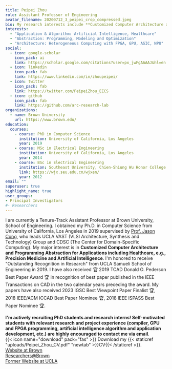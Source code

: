 ```yaml
---
title: Peipei Zhou
role: Assistant Professor of Engineering
avatar_filename: 20200712_3_peipei_crop_compressed.jpeg
bio: My research interests include **Customized Computer Architecture and Programming Abstraction for Health & AI Applications** 
interests:
  - "Application & Algorithm: Artificial Intelligence, Healthcare"
  - "Abstraction: Programming, Modeling and Optimization"
  - "Architecture: Heterogeneous Computing with FPGA, GPU, ASIC, NPU"
social:
  - icon: google-scholar
    icon_pack: ai
    link: https://scholar.google.com/citations?user=px_jwFgAAAAJ&hl=en
  - icon: linkedin
    icon_pack: fab
    link: https://www.linkedin.com/in/zhoupeipei/
  - icon: twitter
    icon_pack: fab
    link: https://twitter.com/PeipeiZhou_EECS
  - icon: github
    icon_pack: fab
    link: https://github.com/arc-research-lab 
organizations:
  - name: Brown University
    url: https://www.brown.edu/
education:
  courses:
    - course: PhD in Computer Science
      institution: University of California, Los Angeles
      year: 2019
    - course: MSc in Electrical Engineering
      institution: University of California, Los Angeles
      year: 2014
    - course: BSc in Electrical Engineering
      institution: Southeast University, Chien-Shiung Wu Honor College
      link: https://wjx.seu.edu.cn/wjxen/
      year: 2012
email: ""
superuser: true
highlight_name: true
user_groups:
- Principal Investigators
#- Researchers
---
```

I am currently a Tenure-Track Assistant Professor at Brown University, School of Engineering. I obtained my Ph.D. in Computer Science from University of California, Los Angeles in 2019 supervised by [Prof. Jason Cong](https://scholar.google.com/citations?user=UVGe0gQAAAAJ&hl=en), who leads UCLA VAST (VLSI Architecture, Synthesis and Technology) Group and CDSC (The Center for Domain-Specific Computing).
My major interest is in **Customized Computer Architecture and Programming Abstraction for Applications including Healthcare, e.g., Precision Medicine and Artificial Intelligence**.
I'm honored to receive "Outstanding Recognition in Research" from UCLA Samueli School of Engineering in 2019. I have also received :trophy: 2019 TCAD Donald O. Pederson Best Paper Award :trophy: in recognition of best paper published in the IEEE Transactions on CAD in the two calendar years preceding the award. My papers have also received 2023 IGSC Best Viewpoint Paper Finalist :trophy:, 2018 IEEE/ACM ICCAD Best Paper Nominee :trophy:, 2018 IEEE ISPASS Best Paper Nominee :trophy:.

**I'm actively recruiting PhD students and research interns! Self-motivated students with relevant research and project experience (compiler, GPU and FPGA programming, artificial intelligence algorithm and application development, etc.) are highly encouraged to contact me via email**.
\
{{< icon name="download" pack="fas" >}} Download my {{< staticref "uploads/Peipei_Zhou_CV.pdf" "newtab" >}}CV{{< /staticref >}}.
\
[Website at Brown](https://engineering.brown.edu/people/peipei-zhou)
\
[Researchers@Brown](https://vivo.brown.edu/display/pzhou21)
\
[Former Website at UCLA](https://vast.cs.ucla.edu/people/alumni/peipei-zhou)
